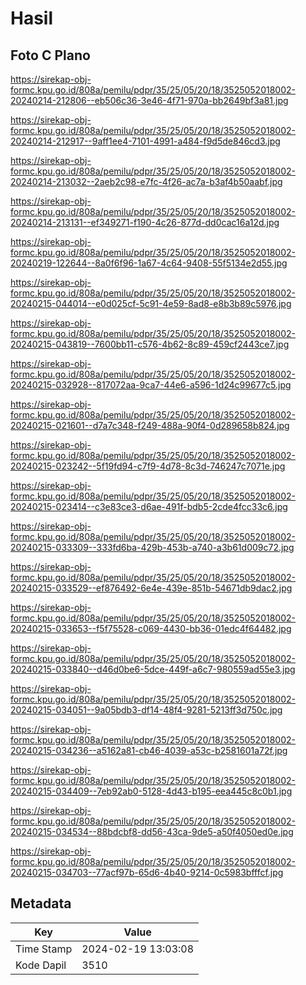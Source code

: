 # Hasil

## Foto C Plano

https://sirekap-obj-formc.kpu.go.id/808a/pemilu/pdpr/35/25/05/20/18/3525052018002-20240214-212806--eb506c36-3e46-4f71-970a-bb2649bf3a81.jpg

https://sirekap-obj-formc.kpu.go.id/808a/pemilu/pdpr/35/25/05/20/18/3525052018002-20240214-212917--9aff1ee4-7101-4991-a484-f9d5de846cd3.jpg

https://sirekap-obj-formc.kpu.go.id/808a/pemilu/pdpr/35/25/05/20/18/3525052018002-20240214-213032--2aeb2c98-e7fc-4f26-ac7a-b3af4b50aabf.jpg

https://sirekap-obj-formc.kpu.go.id/808a/pemilu/pdpr/35/25/05/20/18/3525052018002-20240214-213131--ef349271-f190-4c26-877d-dd0cac16a12d.jpg

https://sirekap-obj-formc.kpu.go.id/808a/pemilu/pdpr/35/25/05/20/18/3525052018002-20240219-122644--8a0f6f96-1a67-4c64-9408-55f5134e2d55.jpg

https://sirekap-obj-formc.kpu.go.id/808a/pemilu/pdpr/35/25/05/20/18/3525052018002-20240215-044014--e0d025cf-5c91-4e59-8ad8-e8b3b89c5976.jpg

https://sirekap-obj-formc.kpu.go.id/808a/pemilu/pdpr/35/25/05/20/18/3525052018002-20240215-043819--7600bb11-c576-4b62-8c89-459cf2443ce7.jpg

https://sirekap-obj-formc.kpu.go.id/808a/pemilu/pdpr/35/25/05/20/18/3525052018002-20240215-032928--817072aa-9ca7-44e6-a596-1d24c99677c5.jpg

https://sirekap-obj-formc.kpu.go.id/808a/pemilu/pdpr/35/25/05/20/18/3525052018002-20240215-021601--d7a7c348-f249-488a-90f4-0d289658b824.jpg

https://sirekap-obj-formc.kpu.go.id/808a/pemilu/pdpr/35/25/05/20/18/3525052018002-20240215-023242--5f19fd94-c7f9-4d78-8c3d-746247c7071e.jpg

https://sirekap-obj-formc.kpu.go.id/808a/pemilu/pdpr/35/25/05/20/18/3525052018002-20240215-023414--c3e83ce3-d6ae-491f-bdb5-2cde4fcc33c6.jpg

https://sirekap-obj-formc.kpu.go.id/808a/pemilu/pdpr/35/25/05/20/18/3525052018002-20240215-033309--333fd6ba-429b-453b-a740-a3b61d009c72.jpg

https://sirekap-obj-formc.kpu.go.id/808a/pemilu/pdpr/35/25/05/20/18/3525052018002-20240215-033529--ef876492-6e4e-439e-851b-54671db9dac2.jpg

https://sirekap-obj-formc.kpu.go.id/808a/pemilu/pdpr/35/25/05/20/18/3525052018002-20240215-033653--f5f75528-c069-4430-bb36-01edc4f64482.jpg

https://sirekap-obj-formc.kpu.go.id/808a/pemilu/pdpr/35/25/05/20/18/3525052018002-20240215-033840--d46d0be6-5dce-449f-a6c7-980559ad55e3.jpg

https://sirekap-obj-formc.kpu.go.id/808a/pemilu/pdpr/35/25/05/20/18/3525052018002-20240215-034051--9a05bdb3-df14-48f4-9281-5213ff3d750c.jpg

https://sirekap-obj-formc.kpu.go.id/808a/pemilu/pdpr/35/25/05/20/18/3525052018002-20240215-034236--a5162a81-cb46-4039-a53c-b2581601a72f.jpg

https://sirekap-obj-formc.kpu.go.id/808a/pemilu/pdpr/35/25/05/20/18/3525052018002-20240215-034409--7eb92ab0-5128-4d43-b195-eea445c8c0b1.jpg

https://sirekap-obj-formc.kpu.go.id/808a/pemilu/pdpr/35/25/05/20/18/3525052018002-20240215-034534--88bdcbf8-dd56-43ca-9de5-a50f4050ed0e.jpg

https://sirekap-obj-formc.kpu.go.id/808a/pemilu/pdpr/35/25/05/20/18/3525052018002-20240215-034703--77acf97b-65d6-4b40-9214-0c5983bfffcf.jpg


## Metadata

| Key        | Value               |
| ---------- | ------------------- |
| Time Stamp | 2024-02-19 13:03:08 |
| Kode Dapil | 3510                |



